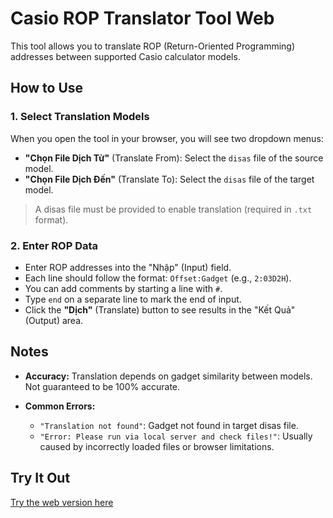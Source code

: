 # Casio ROP Translator Tool Web

This tool allows you to translate ROP (Return-Oriented Programming) addresses between supported Casio calculator models.

## How to Use

### 1. Select Translation Models

When you open the tool in your browser, you will see two dropdown menus:

* **"Chọn File Dịch Từ"** (Translate From): Select the `disas` file of the source model.
* **"Chọn File Dịch Đến"** (Translate To): Select the `disas` file of the target model.

> A disas file must be provided to enable translation (required in `.txt` format).

### 2. Enter ROP Data

* Enter ROP addresses into the "Nhập" (Input) field.
* Each line should follow the format: `Offset:Gadget` (e.g., `2:03D2H`).
* You can add comments by starting a line with `#`.
* Type `end` on a separate line to mark the end of input.
* Click the **"Dịch"** (Translate) button to see results in the "Kết Quả" (Output) area.

## Notes

* **Accuracy:** Translation depends on gadget similarity between models. Not guaranteed to be 100% accurate.
* **Common Errors:**

  * `"Translation not found"`: Gadget not found in target disas file.
  * `"Error: Please run via local server and check files!"`: Usually caused by incorrectly loaded files or browser limitations.

## Try It Out

[Try the web version here](https://luongvantam.github.io/Casio-ROP-Translator-Tool-web/)
